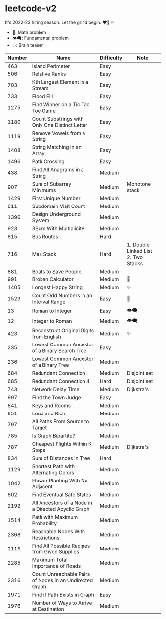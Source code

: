# leetcode-v2

It's 2022-23 hiring season. Let the grind begin. :heart_on_fire: :sweat_drops:

-   :telescope:: Math problem
-   :eye_speech_bubble:: Fundamental problem
-   :sparkles:: Brain teaser

| Number | Name                                                    | Difficulty | Note                                       |
| ------ | ------------------------------------------------------- | ---------- | ------------------------------------------ |
| 463    | Island Perimeter                                        | Easy       |                                            |
| 506    | Relative Ranks                                          | Easy       |                                            |
| 703    | Kth Largest Element in a Stream                         | Easy       |                                            |
| 733    | Flood Fill                                              | Easy       |                                            |
| 1275   | Find Winner on a Tic Tac Toe Game                       | Easy       |                                            |
| 1180   | Count Substrings with Only One Distinct Letter          | Easy       |                                            |
| 1119   | Remove Vowels from a String                             | Easy       |                                            |
| 1408   | String Matching in an Array                             | Easy       |                                            |
| 1496   | Path Crossing                                           | Easy       |                                            |
| 438    | Find All Anagrams in a String                           | Medium     |                                            |
| 907    | Sum of Subarray Minimums                                | Medium     | Monotone stack                             |
| 1429   | First Unique Number                                     | Medium     |                                            |
| 811    | Subdomain Visit Count                                   | Medium     |                                            |
| 1396   | Design Underground System                               | Medium     |                                            |
| 923    | 3Sum With Multiplicity                                  | Medium     |                                            |
| 815    | Bus Routes                                              | Hard       |                                            |
| 716    | Max Stack                                               | Hard       | 1. Double Linked List <br /> 2. Two Stacks |
| 881    | Boats to Save People                                    | Medium     |                                            |
| 991    | Broken Calculator                                       | Medium     | :telescope:                                |
| 1405   | Longest Happy String                                    | Medium     | :sparkles:                                 |
| 1523   | Count Odd Numbers in an Interval Range                  | Easy       | :telescope:                                |
| 13     | Roman to Integer                                        | Easy       | :eye_speech_bubble:                        |
| 12     | Integer to Roman                                        | Medium     | :eye_speech_bubble:                        |
| 423    | Reconstruct Original Digits from English                | Medium     | :sparkles:                                 |
| 235    | Lowest Common Ancestor of a Binary Search Tree          | Easy       |                                            |
| 236    | Lowest Common Ancestor of a Binary Tree                 | Medium     |                                            |
| 684    | Redundant Connection                                    | Medium     | Disjoint set                               |
| 685    | Redundant Connection II                                 | Hard       | Disjoint set                               |
| 743    | Network Delay Time                                      | Medium     | Dijkstra's                                 |
| 997    | Find the Town Judge                                     | Easy       |
| 841    | Keys and Rooms                                          | Medium     |                                            |
| 851    | Loud and Rich                                           | Medium     |                                            |
| 797    | All Paths From Source to Target                         | Medium     |                                            |
| 785    | Is Graph Bipartite?                                     | Medium     |                                            |
| 787    | Cheapest Flights Within K Stops                         | Medium     | Dijkstra's                                 |
| 834    | Sum of Distances in Tree                                | Hard       |                                            |
| 1129   | Shortest Path with Alternating Colors                   | Medium     |                                            |
| 1042   | Flower Planting With No Adjacent                        | Medium     |                                            |
| 802    | Find Eventual Safe States                               | Medium     |                                            |
| 2192   | All Ancestors of a Node in a Directed Acyclic Graph     | Medium     |                                            |
| 1514   | Path with Maximum Probability                           | Medium     |                                            |
| 2368   | Reachable Nodes With Restrictions                       | Medium     |                                            |
| 2115   | Find All Possible Recipes from Given Supplies           | Medium     |                                            |
| 2285   | Maximum Total Importance of Roads                       | Medium     |                                            |
| 2316   | Count Unreachable Pairs of Nodes in an Undirected Graph | Medium     |                                            |
| 1971   | Find if Path Exists in Graph                            | Easy       |                                            |
| 1976   | Number of Ways to Arrive at Destination                 | Medium     |                                            |
